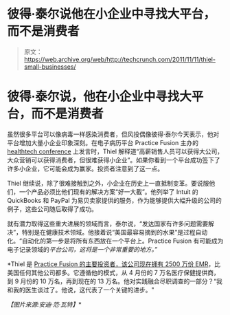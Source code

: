 # 彼得·泰尔说他在小企业中寻找大平台，而不是消费者

> 原文：<https://web.archive.org/web/http://techcrunch.com/2011/11/11/thiel-small-businesses/>

# 彼得·泰尔说，他在小企业中寻找大平台，而不是消费者

虽然很多平台可以像病毒一样感染消费者，但风投偶像彼得·泰尔今天表示，他对平台增加大量小企业印象深刻。在电子病历平台 Practice Fusion 主办的 [healthtech conference](https://web.archive.org/web/20230205044646/http://www.practicefusion.com/pages/connect-user-conference-2011.html) 上发言时，Thiel 解释道“高薪销售人员可以获得大公司，大众营销可以获得消费者，但很难获得小企业”。如果你看到一个平台成功签下了许多小企业，它可能会成为赢家。投资者注意到了这一点。

Thiel 继续说，除了很难接触到之外，小企业在历史上一直抵制变革。要说服他们，一个产品必须比他们现有的解决方案“好一大截”。他列举了 Intuit 的 QuickBooks 和 PayPal 为易贝卖家提供的服务，作为能够提供大幅升级的公司的例子，这些公司随后取得了成功。

就有潜力取得这些重大进展的领域而言，泰尔说，“发达国家有许多问题需要解决”，特别是在健康技术领域。他接着说“美国最容易摘到的水果”是过程自动化。“自动化的第一步是将所有东西放在一个平台上。Practice Fusion 有可能成为电子记录领域的*平台公司，这将是一个非常重要的地方。”*

 *Thiel 是 [Practice Fusion 的主要投资者，该公司现在拥有 2500 万份 EMR](https://web.archive.org/web/20230205044646/https://techcrunch.com/2011/11/11/practice-fusion-ipad/)，比美国任何其他公司都多。它遵循他的模式，从 4 月份的 7 万名医疗保健提供商，到 9 月份的 10 万名，再到现在的 13 万名。他对实践融合尽职调查的一部分？“我和我的医生谈过了。他说，这代表了一个关键的进步。"

*【图片来源:安迪·范·瓦特】**